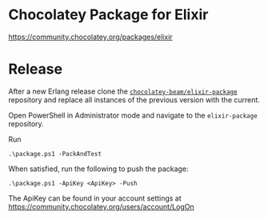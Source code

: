 # Chocolatey Package for Elixir

https://community.chocolatey.org/packages/elixir

# Release

After a new Erlang release clone the
[`chocolatey-beam/elixir-package`](https://github.com/chocolatey-beam/elixir-package)
repository and replace all instances of the previous version with the current.

Open PowerShell in Administrator mode and navigate to the `elixir-package` repository.

Run

```
.\package.ps1 -PackAndTest
```

When satisfied, run the following to push the package:

```
.\package.ps1 -ApiKey <ApiKey> -Push

```

The ApiKey can be found in your account settings at https://community.chocolatey.org/users/account/LogOn
